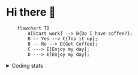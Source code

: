 # Hi there 👋

```mermaid
    flowchart TD
        A[Start work] --> B{Do I have coffee?};
        B -- Yes --> C{Top it up};
        B -- No --> D{Get Coffee};
        C ---> E[Enjoy my day];
        D ---> E[Enjoy my day];
```

<details>
<summary>
    Coding stats
</summary>

### Some of my stats on Github
![Readme-Stats](https://github-readme-stats.vercel.app/api?username=gal&countprivate=true&count_private=true&show_icons=true&theme=gruvbox)

![Language-Usage-Stats](https://github-readme-stats.vercel.app/api/top-langs/?username=gal&layout=compact&theme=gruvbox)

### How much time I spend using different languages
![Wakatime-Stats](https://github-readme-stats.vercel.app/api/wakatime?username=gal&hide=other&langs_count=5&theme=gruvbox)

</details>
